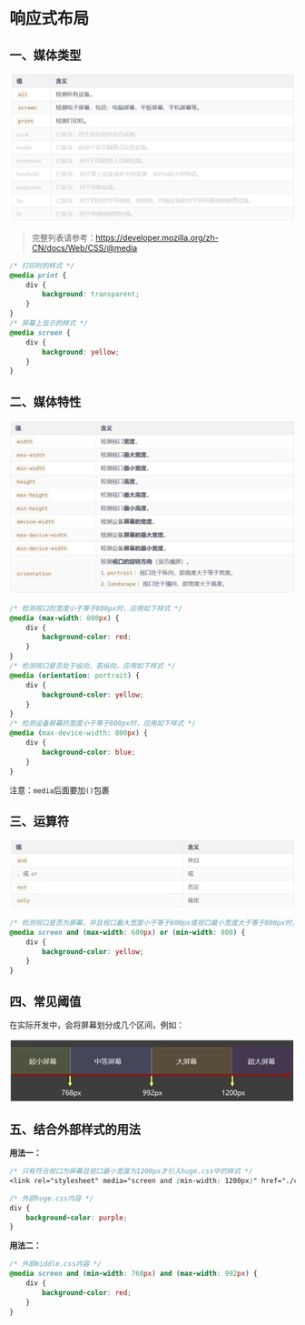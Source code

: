 # 响应式布局

## 一、媒体类型

![image-20240924183609843](16_响应式布局.assets/image-20240924183609843.png)

> 完整列表请参考：https://developer.mozilla.org/zh-CN/docs/Web/CSS/@media

```css
/* 打印时的样式 */
@media print {
    div {
        background: transparent;
    }
}
/* 屏幕上显示的样式 */
@media screen {
    div {
        background: yellow;
    }
}
```



## 二、媒体特性

![image-20240924192357708](16_响应式布局.assets/image-20240924192357708.png)

```css
/* 检测视口的宽度小于等于800px时，应用如下样式 */
@media (max-width: 800px) {
    div {
        background-color: red;
    }
}
/* 检测视口是否处于纵向，若纵向，应用如下样式 */
@media (orientation: portrait) {
    div {
        background-color: yellow;
    }
}
/* 检测设备屏幕的宽度小于等于800px时，应用如下样式 */
@media (max-device-width: 800px) {
    div {
        background-color: blue;
    }
}
```

注意：`media`后面要加`()`包裹 



## 三、运算符

![image-20240924200055223](16_响应式布局.assets/image-20240924200055223.png)

```css
/* 检测视口是否为屏幕，并且视口最大宽度小于等于600px或视口最小宽度大于等于800px时，应用如下样式 */
@media screen and (max-width: 600px) or (min-width: 800) {
    div {
        background-color: yellow;
    }
}
```



## 四、常见阈值

在实际开发中，会将屏幕划分成几个区间，例如：

![image-20240924201346831](16_响应式布局.assets/image-20240924201346831.png) 





## 五、结合外部样式的用法

**用法一：**

```css
/* 只有符合视口为屏幕且视口最小宽度为1200px才引入huge.css中的样式 */
<link rel="stylesheet" media="screen and (min-width: 1200px)" href="./css/huge.css">
```

```css
/* 外部huge.css内容 */
div {
    background-color: purple;
}
```



**用法二：**

```css
/* 外部middle.css内容 */
@media screen and (min-width: 768px) and (max-width: 992px) {
    div {
        background-color: red;
    }
}  
```































